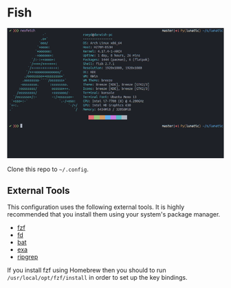 # Fish

![Screenshot](screenshot.png)

Clone this repo to `~/.config`.

## External Tools

This configuration uses the following external tools. It is highly recommended that you install them
using your system's package manager.

* [fzf](https://github.com/junegunn/fzf)
* [fd](https://github.com/sharkdp/fd)
* [bat](https://github.com/sharkdp/bat)
* [exa](https://github.com/ogham/exa)
* [ripgrep](https://github.com/BurntSushi/ripgrep)

If you install fzf using Homebrew then you should to run `/usr/local/opt/fzf/install` in order
to set up the key bindings.

